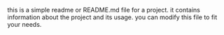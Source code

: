 this is a simple readme or README.md file for a project. it contains information about the project and its usage. you can modify this file to fit your needs.